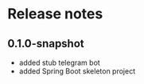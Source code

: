 # Release notes

## 0.1.0-snapshot

*  added stub telegram bot
*  added Spring Boot skeleton project